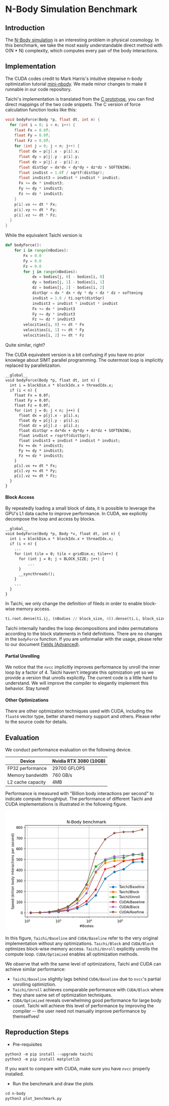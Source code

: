 # N-Body Simulation Benchmark

## Introduction

The [N-Body simulation](ihttps://en.wikipedia.org/wiki/N-body_simulation) is an interesting problem in physical cosmology. 
In this benchmark, we take the most easily understandable direct method with O(N * N) complexity, which computes every pair of the body interactions.

## Implementation

The CUDA codes credit to Mark Harris's intuitive stepwise n-body optimization tutorial [mini-nbody](https://github.com/harrism/mini-nbody). 
We made minor changes to make it runnable in our code repository. 

Taichi's implementation is translated from the [C prototype](https://github.com/harrism/mini-nbody/blob/master/nbody.c), you can find direct mappings of the two code snippets. The C version of force calculation function looks like this:

```c
void bodyForce(Body *p, float dt, int n) {
  for (int i = 0; i < n; i++) {
    float Fx = 0.0f; 
    float Fy = 0.0f; 
    float Fz = 0.0f;
    for (int j = 0; j < n; j++) {
      float dx = p[j].x - p[i].x;
      float dy = p[j].y - p[i].y;
      float dz = p[j].z - p[i].z;
      float distSqr = dx*dx + dy*dy + dz*dz + SOFTENING;
      float invDist = 1.0f / sqrtf(distSqr);
      float invDist3 = invDist * invDist * invDist;
      Fx += dx * invDist3; 
      Fy += dy * invDist3; 
      Fz += dz * invDist3;
    }
    p[i].vx += dt * Fx; 
    p[i].vy += dt * Fy; 
    p[i].vz += dt * Fz;
  }
}
```

While the equivalent Taichi version is

```python
def bodyForce():
    for i in range(nBodies):
        Fx = 0.0
        Fy = 0.0
        Fz = 0.0
        for j in range(nBodies):
            dx = bodies[j, 0] - bodies[i, 0]
            dy = bodies[j, 1] - bodies[i, 1]
            dz = bodies[j, 2] - bodies[i, 2]
            distSqr = dx * dx + dy * dy + dz * dz + softening
            invDist = 1.0 / ti.sqrt(distSqr)
            invDist3 = invDist * invDist * invDist
            Fx += dx * invDist3
            Fy += dy * invDist3
            Fz += dz * invDist3
        velocities[i, 0] += dt * Fx
        velocities[i, 1] += dt * Fy
        velocities[i, 2] += dt * Fz
```
Quite similar, right?

The CUDA equivalent version is a bit confusing if you have no prior knowlege about SIMT parallel programming. The outermost loop is implicitly replaced by parallelizaiton. 
```cuda
__global__
void bodyForce(Body *p, float dt, int n) {
  int i = blockDim.x * blockIdx.x + threadIdx.x;
  if (i < n) {
    float Fx = 0.0f;
    float Fy = 0.0f; 
    float Fz = 0.0f;
    for (int j = 0; j < n; j++) {
      float dx = p[j].x - p[i].x;
      float dy = p[j].y - p[i].y;
      float dz = p[j].z - p[i].z;
      float distSqr = dx*dx + dy*dy + dz*dz + SOFTENING;
      float invDist = rsqrtf(distSqr);
      float invDist3 = invDist * invDist * invDist;
      Fx += dx * invDist3; 
      Fy += dy * invDist3; 
      Fz += dz * invDist3;
    }
    p[i].vx += dt * Fx; 
    p[i].vy += dt * Fy; 
    p[i].vz += dt * Fz;
  }
}
```

#### Block Access

By repeatedly loading a small block of data, it is possible to leverage the GPU's L1 data cache to improve performance.
In CUDA, we explicitly decompose the loop and access by blocks. 
```cuda
__global__
void bodyForce(Body *p, Body *v, float dt, int n) {
  int i = blockDim.x * blockIdx.x + threadIdx.x;
  if (i < n) {
    ...
    for (int tile = 0; tile < gridDim.x; tile++) {
      for (int j = 0; j < BLOCK_SIZE; j++) {
          ...
      }
      __syncthreads();
    }
    ...
  }
}
```

In Taichi, we only change the definition of fileds in order to enable block-wise memory access.

```python
ti.root.dense(ti.ij, (nBodies // block_size, 4)).dense(ti.i, block_size).place(bodies)
```

Taichi internally handles the loop decompositions and index permutations according to the block statements in field definitions.
There are no changes in the `bodyForce` function. If you are unformaliar with the usage, please refer to our document [Fields (Advanced)](https://docs.taichi.graphics/lang/articles/advanced/layout).

#### Partial Unrolling

We notice that the `nvcc` implicitly improves performance by unroll the inner loop by a factor of 4.
Taichi haven't integrate this optmization yet so we provide a version that unrolls explicitly.
The current code is a little hard to understand. We will improve the compiler to elegantly implement this behavior. Stay tuned! 

#### Other Optimizations

There are other optimization techniques used with CUDA, including the `float4` vector type, better shared memory support and others. Please refer to the source code for details.

## Evaluation

We conduct performance evaluation on the following device.

|Device| Nvidia RTX 3080 (10GB)|
|-----|-----------------------|
|FP32 performance| 29700 GFLOPS|
|Memory bandwidth| 760 GB/s|
|L2 cache capacity| 4MB|


Performance is measured with "Billion body interactions per second" to indicate compute throughtput. The performance of different Taichi and CUDA implementations is illustrated in the following figure.

<p align="center">
<img src="fig/bench_roofline.png" width="560">
</p>

In this figure, `Taichi/Baseline` and `CUDA/Baseline` refer to the very original implementation without any optimizations. `Taichi/Block` and `CUDA/Block` optimizes block-wise memory access. `Taichi/Unroll` explicitly unrolls the compute loop. `CUDA/Optimized` enables all optimization methods.

We observe that with the same level of optimizations, Taichi and CUDA can achieve similar performance:
* `Taichi/Baseline` slightly lags behind `CUDA/Baseline` due to `nvcc`'s partial unrolling optimiztion.
* `Taichi/Unroll` achieves comparable performance with `CUDA/Block` where they share same set of optimization techniques.
* `CUDA/Optimized` reveals overwhelming good performance for large body count. Taichi will achieve this level of performance by improving the compiler -- the user need not manually improve performance by themselfves!

## Reproduction Steps

* Pre-requisites
```shell
python3 -m pip install --upgrade taichi
python3 -m pip install matplotlib
```
If you want to compare with CUDA, make sure you have `nvcc` properly installed.

* Run the benchmark and draw the plots
```shell
cd n-body
python3 plot_benchmark.py
```
